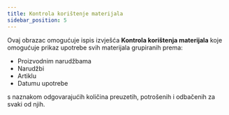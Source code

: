 ```yaml
---
title: Kontrola korištenje materijala
sidebar_position: 5
---
```


Ovaj obrazac omogućuje ispis izvješća **Kontrola korištenja materijala** koje omogućuje prikaz upotrebe svih materijala grupiranih prema:  

- Proizvodnim narudžbama
- Narudžbi
- Artiklu
- Datumu upotrebe

s naznakom odgovarajućih količina preuzetih, potrošenih i odbačenih za svaki od njih.